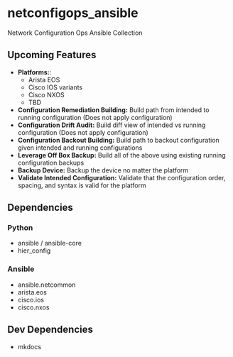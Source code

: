# netconfigops_ansible

Network Configuration Ops Ansible Collection

## Upcoming Features

- **Platforms:**:
  - Arista EOS
  - Cisco IOS variants
  - Cisco NXOS
  - TBD
- **Configuration Remediation Building:** Build path from intended to running configuration (Does not apply configuration)
- **Configuration Drift Audit:** Build diff view of intended vs running configuration (Does not apply configuration)
- **Configuration Backout Building:** Build path to backout configuration given intended and running configurations
- **Leverage Off Box Backup:** Build all of the above using existing running configuration backups
- **Backup Device:** Backup the device no matter the platform
- **Validate Intended Configuration:** Validate that the configuration order, spacing, and syntax is valid for the platform

## Dependencies

### Python

- ansible / ansible-core
- hier_config

### Ansible

- ansible.netcommon
- arista.eos
- cisco.ios
- cisco.nxos

## Dev Dependencies

- mkdocs
